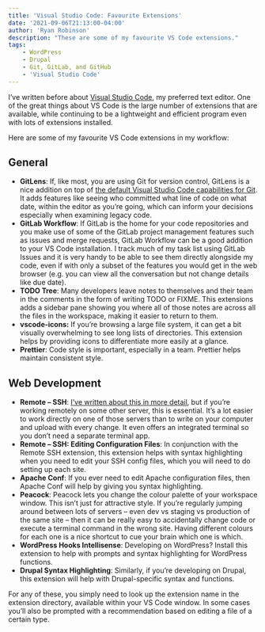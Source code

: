 ```yaml
---
title: 'Visual Studio Code: Favourite Extensions'
date: '2021-09-06T21:13:00-04:00'
author: 'Ryan Robinson'
description: "These are some of my favourite VS Code extensions."
tags:
    - WordPress
    - Drupal
    - Git, GitLab, and GitHub
    - 'Visual Studio Code'
---
```


I’ve written before about [Visual Studio Code](/tags/visual-studio-code/), my preferred text editor. One of the great things about VS Code is the large number of extensions that are available, while continuing to be a lightweight and efficient program even with lots of extensions installed.

Here are some of my favourite VS Code extensions in my workflow:

## General

- **GitLens**: If, like most, you are using Git for version control, GitLens is a nice addition on top of [the default Visual Studio Code capabilities for Git](/posts/2021/github-visual-studio-code/). It adds features like seeing who committed what line of code on what date, within the editor as you’re going, which can inform your decisions especially when examining legacy code.
- **GitLab Workflow**: If GitLab is the home for your code repositories and you make use of some of the GitLab project management features such as issues and merge requests, GitLab Workflow can be a good addition to your VS Code installation. I track much of my task list using GitLab Issues and it is very handy to be able to see them directly alongside my code, even if with only a subset of the features you would get in the web browser (e.g. you can view all the conversation but not change details like due date).
- **TODO Tree**: Many developers leave notes to themselves and their team in the comments in the form of writing TODO or FIXME. This extensions adds a sidebar pane showing you where all of those notes are across all the files in the workspace, making it easier to return to them.
- **vscode-icons:** If you’re browsing a large file system, it can get a bit visually overwhelming to see long lists of directories. This extension helps by providing icons to differentiate more easily at a glance.
- **Prettier**: Code style is important, especially in a team. Prettier helps maintain consistent style.

## Web Development

- **Remote – SSH**: [I’ve written about this in more detail](/posts/2021/vs-code-remote-ssh-development/), but if you’re working remotely on some other server, this is essential. It’s a lot easier to work directly on one of those servers than to write on your computer and upload with every change. It even offers an integrated terminal so you don’t need a separate terminal app.
- **Remote – SSH: Editing Configuration Files**: In conjunction with the Remote SSH extension, this extension helps with syntax highlighting when you need to edit your SSH config files, which you will need to do setting up each site.
- **Apache Conf**: If you ever need to edit Apache configuration files, then Apache Conf will help by giving you syntax highlighting.
- **Peacock**: Peacock lets you change the colour palette of your workspace window. This isn’t just for attractive style. If you’re regularly jumping around between lots of servers – even dev vs staging vs production of the same site – then it can be really easy to accidentally change code or execute a terminal command in the wrong site. Having different colours for each one is a nice shortcut to cue your brain which one is which.
- **WordPress Hooks Intellisense**: Developing on WordPress? Install this extension to help with prompts and syntax highlighting for WordPress functions.
- **Drupal Syntax Highlighting**: Similarly, if you’re developing on Drupal, this extension will help with Drupal-specific syntax and functions.

For any of these, you simply need to look up the extension name in the extension directory, available within your VS Code window. In some cases you’ll also be prompted with a recommendation based on editing a file of a certain type.
